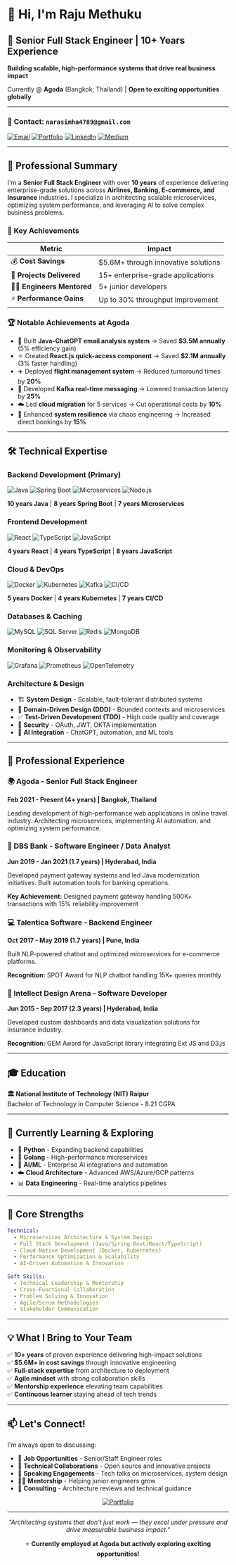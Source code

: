 # 👋 Hi, I'm Raju Methuku

## 🚀 Senior Full Stack Engineer | 10+ Years Experience

**Building scalable, high-performance systems that drive real business impact**

Currently @ **Agoda** (Bangkok, Thailand) | **Open to exciting opportunities globally**

---

### 📧 **Contact:** `narasimha4789@gmail.com`

[![Email](https://img.shields.io/badge/Email-narasimha4789@gmail.com-red?style=for-the-badge&logo=gmail&logoColor=white)](mailto:narasimha4789@gmail.com)
[![Portfolio](https://img.shields.io/badge/Portfolio-Live-brightgreen?style=for-the-badge&logo=react)](https://raju4789.github.io)
[![LinkedIn](https://img.shields.io/badge/LinkedIn-Connect-blue?style=for-the-badge&logo=linkedin)](https://www.linkedin.com/in/raju-m-l-n/)
[![Medium](https://img.shields.io/badge/Medium-Follow-black?style=for-the-badge&logo=medium)](https://medium.com/@narasimha4789)


---

## 💼 Professional Summary

I'm a **Senior Full Stack Engineer** with over **10 years** of experience delivering enterprise-grade solutions across **Airlines, Banking, E-commerce, and Insurance** industries. I specialize in architecting scalable microservices, optimizing system performance, and leveraging AI to solve complex business problems.

### 🎯 Key Achievements

| Metric | Impact |
|--------|--------|
| 💰 **Cost Savings** | $5.6M+ through innovative solutions |
| 🚀 **Projects Delivered** | 15+ enterprise-grade applications |
| 👨‍🏫 **Engineers Mentored** | 5+ junior developers|
| ⚡ **Performance Gains** | Up to 30% throughput improvement |

### 🏆 Notable Achievements at Agoda

- 🤖 Built **Java-ChatGPT email analysis system** → Saved **$3.5M annually** (5% efficiency gain)
- ⚛️ Created **React.js quick-access component** → Saved **$2.1M annually** (3% faster handling)
- ✈️ Deployed **flight management system** → Reduced turnaround times by **20%**
- 📨 Developed **Kafka real-time messaging** → Lowered transaction latency by **25%**
- ☁️ Led **cloud migration** for 5 services → Cut operational costs by **10%**
- 🔧 Enhanced **system resilience** via chaos engineering → Increased direct bookings by **15%**

---

## 🛠️ Technical Expertise

### Backend Development (Primary)
![Java](https://img.shields.io/badge/Java_8/17-Expert-ED8B00?logo=openjdk&logoColor=white)
![Spring Boot](https://img.shields.io/badge/Spring_Boot-Expert-6DB33F?logo=spring&logoColor=white)
![Microservices](https://img.shields.io/badge/Microservices-Expert-FF6B6B?logo=microservices)
![Node.js](https://img.shields.io/badge/Node.js-Intermediate-339933?logo=node.js&logoColor=white)

**10 years Java** | **8 years Spring Boot** | **7 years Microservices**

### Frontend Development
![React](https://img.shields.io/badge/React.js-Intermediate-61DAFB?logo=react&logoColor=black)
![TypeScript](https://img.shields.io/badge/TypeScript-Intermediate-3178C6?logo=typescript&logoColor=white)
![JavaScript](https://img.shields.io/badge/JavaScript-Intermediate-F7DF1E?logo=javascript&logoColor=black)

**4 years React** | **4 years TypeScript** | **8 years JavaScript**

### Cloud & DevOps
![Docker](https://img.shields.io/badge/Docker-Expert-2496ED?logo=docker&logoColor=white)
![Kubernetes](https://img.shields.io/badge/Kubernetes-Intermediate-326CE5?logo=kubernetes&logoColor=white)
![Kafka](https://img.shields.io/badge/Apache_Kafka-Advanced-231F20?logo=apachekafka)
![CI/CD](https://img.shields.io/badge/CI/CD-Expert-239120?logo=jenkins)

**5 years Docker** | **4 years Kubernetes** | **7 years CI/CD**

### Databases & Caching
![MySQL](https://img.shields.io/badge/MySQL-Expert-4479A1?logo=mysql&logoColor=white)
![SQL Server](https://img.shields.io/badge/SQL_Server-Expert-CC2927?logo=microsoftsqlserver&logoColor=white)
![Redis](https://img.shields.io/badge/Redis-Intermediate-DC382D?logo=redis&logoColor=white)
![MongoDB](https://img.shields.io/badge/MongoDB-Beginner-47A248?logo=mongodb&logoColor=white)

### Monitoring & Observability
![Grafana](https://img.shields.io/badge/Grafana-Advanced-F46800?logo=grafana&logoColor=white)
![Prometheus](https://img.shields.io/badge/Prometheus-Advanced-E6522C?logo=prometheus&logoColor=white)
![OpenTelemetry](https://img.shields.io/badge/OpenTelemetry-Advanced-000000?logo=opentelemetry)

### Architecture & Design
- 🏗️ **System Design** - Scalable, fault-tolerant distributed systems
- 🎯 **Domain-Driven Design (DDD)** - Bounded contexts and microservices
- ✅ **Test-Driven Development (TDD)** - High code quality and coverage
- 🔐 **Security** - OAuth, JWT, OKTA implementation
- 🤖 **AI Integration** - ChatGPT, automation, and ML tools

---

## 💼 Professional Experience

### 🌍 Agoda - Senior Full Stack Engineer
**Feb 2021 - Present (4+ years) | Bangkok, Thailand**

Leading development of high-performance web applications in online travel industry. Architecting microservices, implementing AI automation, and optimizing system performance.

### 🏦 DBS Bank - Software Engineer / Data Analyst
**Jun 2019 - Jan 2021 (1.7 years) | Hyderabad, India**

Developed payment gateway systems and led Java modernization initiatives. Built automation tools for banking operations.

**Key Achievement:** Designed payment gateway handling 500K+ transactions with 15% reliability improvement

### 💻 Talentica Software - Backend Engineer
**Oct 2017 - May 2019 (1.7 years) | Pune, India**

Built NLP-powered chatbot and optimized microservices for e-commerce platforms.

**Recognition:** SPOT Award for NLP chatbot handling 15K+ queries monthly

### 🏢 Intellect Design Arena - Software Developer
**Jun 2015 - Sep 2017 (2.3 years) | Hyderabad, India**

Developed custom dashboards and data visualization solutions for insurance industry.

**Recognition:** GEM Award for JavaScript library integrating Ext JS and D3.js

---

## 🎓 Education

**🏛️ National Institute of Technology (NIT) Raipur**  
Bachelor of Technology in Computer Science - 8.21 CGPA

---

## 🌱 Currently Learning & Exploring

- 🐍 **Python** - Expanding backend capabilities
- 🐹 **Golang** - High-performance microservices
- 🤖 **AI/ML** - Enterprise AI integrations and automation
- ☁️ **Cloud Architecture** - Advanced AWS/Azure/GCP patterns
- 📊 **Data Engineering** - Real-time analytics pipelines

---

## 🏅 Core Strengths

```yaml
Technical:
  - Microservices Architecture & System Design
  - Full Stack Development (Java/Spring Boot/React/TypeScript)
  - Cloud-Native Development (Docker, Kubernetes)
  - Performance Optimization & Scalability
  - AI-Driven Automation & Innovation
  
Soft Skills:
  - Technical Leadership & Mentorship
  - Cross-Functional Collaboration
  - Problem Solving & Innovation
  - Agile/Scrum Methodologies
  - Stakeholder Communication
```

---

## 💡 What I Bring to Your Team

✅ **10+ years** of proven experience delivering high-impact solutions  
✅ **$5.6M+ in cost savings** through innovative engineering  
✅ **Full-stack expertise** from architecture to deployment  
✅ **Agile mindset** with strong collaboration skills  
✅ **Mentorship experience** elevating team capabilities  
✅ **Continuous learner** staying ahead of tech trends

---

## 📫 Let's Connect!

I'm always open to discussing:
- 💼 **Job Opportunities** - Senior/Staff Engineer roles
- 🤝 **Technical Collaborations** - Open source and innovative projects
- 🎤 **Speaking Engagements** - Tech talks on microservices, system design
- 👨‍🏫 **Mentorship** - Helping junior engineers grow
- 💬 **Consulting** - Architecture reviews and technical guidance

<div align="center">

[![Portfolio](https://img.shields.io/badge/🌐_View_My_Portfolio-brightgreen?style=for-the-badge)](https://raju4789.github.io)

---

*"Architecting systems that don't just work — they excel under pressure and drive measurable business impact."*

⭐ **Currently employed at Agoda but actively exploring exciting opportunities!**

</div>
